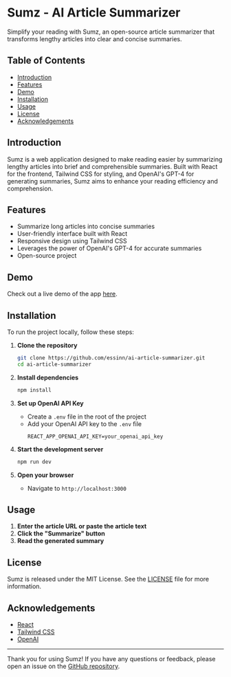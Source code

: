 # Sumz - AI Article Summarizer

Simplify your reading with Sumz, an open-source article summarizer that transforms lengthy articles into clear and concise summaries.

## Table of Contents

- [Introduction](#introduction)
- [Features](#features)
- [Demo](#demo)
- [Installation](#installation)
- [Usage](#usage)
- [License](#license)
- [Acknowledgements](#acknowledgements)

## Introduction

Sumz is a web application designed to make reading easier by summarizing lengthy articles into brief and comprehensible summaries. Built with React for the frontend, Tailwind CSS for styling, and OpenAI's GPT-4 for generating summaries, Sumz aims to enhance your reading efficiency and comprehension.

## Features

- Summarize long articles into concise summaries
- User-friendly interface built with React
- Responsive design using Tailwind CSS
- Leverages the power of OpenAI's GPT-4 for accurate summaries
- Open-source project

## Demo

Check out a live demo of the app [here](#).

## Installation

To run the project locally, follow these steps:

1. **Clone the repository**
   ```bash
   git clone https://github.com/essinn/ai-article-summarizer.git
   cd ai-article-summarizer
   ```

2. **Install dependencies**
   ```bash
   npm install
   ```

3. **Set up OpenAI API Key**
   - Create a `.env` file in the root of the project
   - Add your OpenAI API key to the `.env` file
     ```env
     REACT_APP_OPENAI_API_KEY=your_openai_api_key
     ```

4. **Start the development server**
   ```bash
   npm run dev
   ```

5. **Open your browser**
   - Navigate to `http://localhost:3000`

## Usage

1. **Enter the article URL or paste the article text**
2. **Click the "Summarize" button**
3. **Read the generated summary**

## License

Sumz is released under the MIT License. See the [LICENSE](LICENSE) file for more information.

## Acknowledgements

- [React](https://reactjs.org/)
- [Tailwind CSS](https://tailwindcss.com/)
- [OpenAI](https://www.openai.com/)

---

Thank you for using Sumz! If you have any questions or feedback, please open an issue on the [GitHub repository](https://github.com/essinn/ai-article-summarizer).